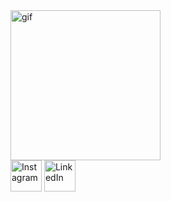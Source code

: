<!-- ### Hi there 👋

<!--
**angadsxngh/angadsxngh** is a ✨ _special_ ✨ repository because its `README.md` (this file) appears on your GitHub profile.

Here are some ideas to get you started:

- 🔭 I’m currently working on ...
- 🌱 I’m currently learning ...
- 👯 I’m looking to collaborate on ...
- 🤔 I’m looking for help with ...
- 💬 Ask me about ...
- 📫 How to reach me: ...
- 😄 Pronouns: ...
- ⚡ Fun fact: ...
-->
<div id= "gif-header">
 <img src="https://media.giphy.com/media/h408T6Y5GfmXBKW62l/giphy.gif" width="240px"  alt="gif">
</div>


<div id = "badges">
  <a href= "https://www.instagram.com/angadsxngh/"><img src="https://hindubabynames.info/downloads/wp-content/themes/hbn_download/download/social-media/instagram-text-logo.png" alt="Instagram" height="50"></a>
  <a href= "https://www.linkedin.com/in/angadsxngh/"><img src="https://www.logo.wine/a/logo/LinkedIn/LinkedIn-Logo.wine.svg" alt="LinkedIn" height="50"></a>
</div>
